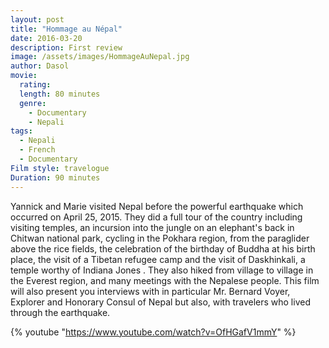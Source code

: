 ```yaml
---
layout: post
title: "Hommage au Népal"
date: 2016-03-20
description: First review
image: /assets/images/HommageAuNepal.jpg
author: Dasol
movie:
  rating: 
  length: 80 minutes
  genre: 
    - Documentary
	- Nepali
tags:
  - Nepali
  - French
  - Documentary
Film style: travelogue
Duration: 90 minutes
---
```


Yannick and Marie visited Nepal before the powerful earthquake which occurred on April 25, 2015. They did a full tour of the country including visiting temples, an incursion into the jungle on an elephant's back in Chitwan national park, cycling in the Pokhara region, from the paraglider above the rice fields, the celebration of the birthday of Buddha at his birth place, the visit of a Tibetan refugee camp and the visit of Daskhinkali, a temple worthy of Indiana Jones . They also hiked from village to village in the Everest region, and many meetings with the Nepalese people. This film will also present you interviews with in particular Mr. Bernard Voyer, Explorer and Honorary Consul of Nepal but also, with travelers who lived through the earthquake.

{% youtube "https://www.youtube.com/watch?v=OfHGafV1mmY" %}

